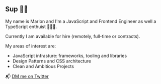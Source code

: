 Sup 🙏🏿
- 
My name is Marlon and I'm a JavaScript and Frontend Engineer as well a TypeScript enthuist 👨🏿‍💻.

Currently I am available for hire (remotely, full-time or contracts).

My areas of interest are:
- JavaScript infrasture: frameworks, tooling and libraries
- Design Patterns and CSS architecture
- Clean and Ambitious Projects

📬 [DM me on Twitter](https://twitter.com/saschamars)


<!--
**Mvrs/Mvrs** is a ✨ _special_ ✨ repository because its `README.md` (this file) appears on your GitHub profile.

Here are some ideas to get you started:

- 🔭 I’m currently working on ...
- 🌱 I’m currently learning ...
- 👯 I’m looking to collaborate on ...
- 🤔 I’m looking for help with ...
- 💬 Ask me about ...
- 📫 How to reach me: ...
- 😄 Pronouns: ...
- ⚡ Fun fact: ...
-->
